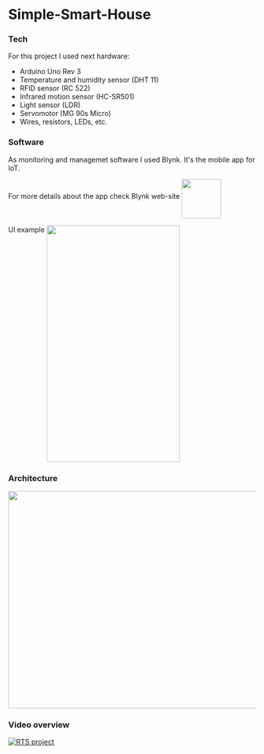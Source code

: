 # Simple-Smart-House

### Tech
For this project I used next hardware:
- Arduino Uno Rev 3
- Temperature and humidity sensor (DHT 11)
- RFID sensor (RC 522)
- Infrared motion sensor (HC-SR501)
- Light sensor (LDR)
- Servomotor (MG 90s Micro)
- Wires, resistors, LEDs, etc.
  
### Software
As monitoring and managemet software I used Blynk. It's the mobile app for IoT.
 
For more details about the app check Blynk web-site
[<img src="https://cldup.com/tHQYtiCDkX.png" height="80" width="80" align="middle">](http://www.blynk.cc/)
 
UI example
<img src="https://cldup.com/q7Ub1iO-iP.png" height="480" width="270" align="top">

### Architecture
<img src="https://cldup.com/z_nADoX5HX.jpg" height="441" width="1088" align="top">

### Video overview
[![RTS project](https://img.youtube.com/vi/ulaSbHANYgE/0.jpg)](https://www.youtube.com/watch?v=ulaSbHANYgE)
